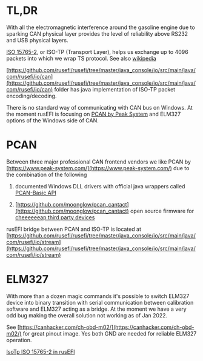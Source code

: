 # TL,DR

With all the electromagnetic interference around the gasoline engine due to sparking CAN physical layer provides the level of reliability above RS232 and USB physical layers.

[ISO 15765-2](PDFs/ISO-15765-2-2004.pdf), or ISO-TP (Transport Layer), helps us exchange up to 4096 packets into which we wrap TS protocol. See also [wikipedia](https://en.wikipedia.org/wiki/ISO_15765-2)

[https://github.com/rusefi/rusefi/tree/master/java_console/io/src/main/java/com/rusefi/io/can](https://github.com/rusefi/rusefi/tree/master/java_console/io/src/main/java/com/rusefi/io/can) folder has java implementation of ISO-TP packet encoding/decoding.

There is no standard way of communicating with CAN bus on Windows. At the moment rusEFI is focusing on [PCAN by Peak System]([https://www.peak-system.com/](https://www.peak-system.com/)) and ELM327 options of the Windows side of CAN.



# PCAN
Between three major professional CAN frontend vendors we like PCAN by [https://www.peak-system.com/](https://www.peak-system.com/) due to the combination of the following
1) documented Windows DLL drivers with official java wrappers called [PCAN-Basic API]([https://www.peak-system.com/](https://www.peak-system.com/)PCAN-Basic.239.0.html?&L=1)

2) [https://github.com/moonglow/pcan_cantact](https://github.com/moonglow/pcan_cantact) open source firmware for [cheeeeeeap third party devices](https://rusefi.com/forum/viewtopic.php?f=13&t=2243 )

rusEFI bridge between PCAN and ISO-TP is located at [https://github.com/rusefi/rusefi/tree/master/java_console/io/src/main/java/com/rusefi/io/stream](https://github.com/rusefi/rusefi/tree/master/java_console/io/src/main/java/com/rusefi/io/stream)

# ELM327

With more than a dozen magic commands it's possible to switch ELM327 device into binary transition with serial communication between calibration software and ELM327 acting as a bridge. At the moment we have a very odd bug making the overall solution not working as of Jan 2022.



See [https://canhacker.com/ch-obd-m02/](https://canhacker.com/ch-obd-m02/) for great pinout image. Yes both GND are needed for reliable ELM327 operation.

[IsoTp ISO 15765-2 in rusEFI](https://rusefi.com/forum/viewtopic.php?f=5&t=2233)